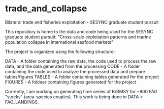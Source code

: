 # trade_and_collapse
Bilateral trade and fisheries exploitation - SESYNC graduate student pursuit

This repository is home to the data and code being used for the SESYNC graduate student pursuit: "Cross-scale exploitation patterns and marine population collapse in international seafood markets"

The project is organized using the following structure:

DATA - A folder containing the raw data, the code used to process the raw data, and the data generated from the processing
CODE - A folder containing the code used to analyze the processed data and prepare tables/figures
TABLES - A folder containing tables generated for the project
FIGURES - A foldeer containing figures generated for the project

Currently, I am working on generating time series of B/BMSY for ~800 FAO "stocks" (area-species couples). This work is being done in DATA > FAO_LANDINGS.
